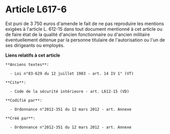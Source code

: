 # Article L617-6

Est puni de 3 750 euros d'amende le fait de ne pas reproduire les mentions exigées à l'article L. 612-15 dans tout document
mentionné à cet article ou de faire état de la qualité d'ancien fonctionnaire ou d'ancien militaire éventuellement détenue
par la personne titulaire de l'autorisation ou l'un de ses dirigeants ou employés.

**Liens relatifs à cet article**

	**Anciens textes**:

	  - Loi n°83-629 du 12 juillet 1983 - art. 14 IV 1° (VT)

	**Cite**:

	  - Code de la sécurité intérieure - art. L612-15 (VD)

	**Codifié par**:

	  - Ordonnance n°2012-351 du 12 mars 2012 - art. Annexe

	**Créé par**:

	  - Ordonnance n°2012-351 du 12 mars 2012 - art. Annexe

